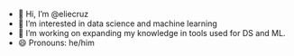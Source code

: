 - 👋 Hi, I’m @eliecruz
- 👀 I’m interested in data science and machine learning
- 🌱 I’m working on expanding my knowledge in tools used for DS and ML.
- 😄 Pronouns: he/him
  

<!---
eliecruz/eliecruz is a ✨ special ✨ repository because its `README.md` (this file) appears on your GitHub profile.
You can click the Preview link to take a look at your changes.
--->
